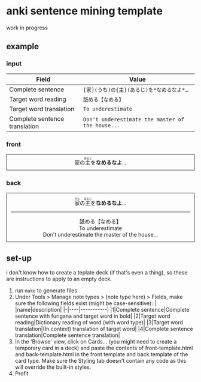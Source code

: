 # anki sentence mining template

work in progress

## example

### input

|Field|Value|
|-|-|
|Complete sentence|`[家](うち)の{主}(あるじ)を*なめるなよ*…`|
|Target word reading|`舐める【なめる】`|
|Target word translation|`To underestimate`|
|Complete sentence translation|`Don't underestimate the master of the house...`|

### front

<div class="card front" align="center" style="border: solid 2px gray; padding: 10px;">
<span class="sentence parsed">家の<ruby>主<rt class="visible">あるじ</rt></ruby>を<b>なめるなよ</b>…</span>
</div>

### back

<div class="card back" align="center" style="border: solid 2px gray; padding: 10px;">
<span class="sentence parsed"><ruby>家<rt class="hidden">うち</rt></ruby>の<ruby>主<rt class="visible">あるじ</rt></ruby>を<b>なめるなよ</b>…</span>
<hr class="split">
<span class="target-word-reading">舐める【なめる】</span><br>
<span class="target-word-translation">To underestimate</span><br>
<span class="sentence-translation">Don't underestimate the master of the house...</span>
</div>

## set-up

i don't know how to create a teplate deck (if that's even a thing), so these
are instructions to apply to an empty deck.

1. run `make` to generate files
2. Under Tools > Manage note types > (note type here) > Fields, make sure the
   following fields exist (might be case-sensitive):
   | |name|description|
   |-|----|-----------|
   |1|Complete sentence|Complete sentence with furigana and target word in bold|
   |2|Target word reading|Dictionary reading of word (with word type)|
   |3|Target word translation|(In context) translation of target word|
   |4|Complete sentence translation|Complete sentence translation|
3. In the 'Browse' view, click on Cards... (you might need to create a
   temporary card in a deck) and paste the contents of front-template.html and
   back-template.html in the front template and back template of the card type.
   Make sure the Styling tab doesn't contain any code as this will override the
   built-in styles.
4. Profit

